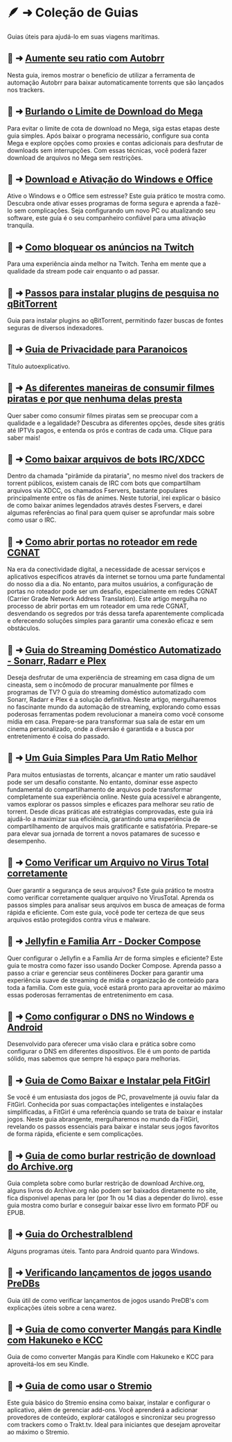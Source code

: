 # 🪶 ➜ Coleção de Guias

Guias úteis para ajudá-lo em suas viagens marítimas.

## 📑 ➜ [Aumente seu ratio com Autobrr](guias/autobrr.md)

Nesta guia, iremos mostrar o benefício de utilizar a ferramenta de automação Autobrr para baixar automaticamente torrents que são lançados nos trackers.

## 📑 ➜ [Burlando o Limite de Download do Mega](guias/burlando-limite-mega.md)

Para evitar o limite de cota de download no Mega, siga estas etapas deste guia simples. Após baixar o programa necessário, configure sua conta Mega e explore opções como proxies e contas adicionais para desfrutar de downloads sem interrupções. Com essas técnicas, você poderá fazer download de arquivos no Mega sem restrições.

## 📑 ➜ [Download e Ativação do Windows e Office](guias/ativacao-office-win.md)

Ative o Windows e o Office sem estresse? Este guia prático te mostra como. Descubra onde ativar esses programas de forma segura e aprenda a fazê-lo sem complicações. Seja configurando um novo PC ou atualizando seu software, este guia é o seu companheiro confiável para uma ativação tranquila.

## 📑 ➜ [Como bloquear os anúncios na Twitch](guias/twitch.md)

Para uma experiência ainda melhor na Twitch. Tenha em mente que a qualidade da stream pode cair enquanto o ad passar.

## 📑 ➜ [Passos para instalar plugins de pesquisa no qBitTorrent](guias/guia-plugins-qbittorrrent.md)

Guia para instalar plugins ao qBitTorrent, permitindo fazer buscas de fontes seguras de diversos indexadores. 

## 📑 ➜ [Guia de Privacidade para Paranoicos](guias/quero-privacidade.md)

Título autoexplicativo.

## 📑 ➜ [As diferentes maneiras de consumir filmes piratas e por que nenhuma delas presta](guias/guia-murilouco)

Quer saber como consumir filmes piratas sem se preocupar com a qualidade e a legalidade? Descubra as diferentes opções, desde sites grátis até IPTVs pagos, e entenda os prós e contras de cada uma. Clique para saber mais!

## 📑 ➜ [Como baixar arquivos de bots IRC/XDCC](guias/guia-xdcc)

Dentro da chamada "pirâmide da pirataria", no mesmo nível dos trackers de torrent públicos, existem canais de IRC com bots que compartilham arquivos via XDCC, os chamados Fservers, bastante populares principalmente entre os fãs de animes. Neste tutorial, irei explicar o básico de como baixar animes legendados através destes Fservers, e darei algumas referências ao final para quem quiser se aprofundar mais sobre como usar o IRC.

## 📑 ➜ [Como abrir portas no roteador em rede CGNAT](guias/cgnat-portas)

Na era da conectividade digital, a necessidade de acessar serviços e aplicativos específicos através da internet se tornou uma parte fundamental do nosso dia a dia. No entanto, para muitos usuários, a configuração de portas no roteador pode ser um desafio, especialmente em redes CGNAT (Carrier Grade Network Address Translation). Este artigo mergulha no processo de abrir portas em um roteador em uma rede CGNAT, desvendando os segredos por trás dessa tarefa aparentemente complicada e oferecendo soluções simples para garantir uma conexão eficaz e sem obstáculos.

## 📑 ➜ [Guia do Streaming Doméstico Automatizado - Sonarr, Radarr e Plex](guias/sonarr-radarr-plex)

Deseja desfrutar de uma experiência de streaming em casa digna de um cineasta, sem o incômodo de procurar manualmente por filmes e programas de TV? O guia do streaming doméstico automatizado com Sonarr, Radarr e Plex é a solução definitiva. Neste artigo, mergulharemos no fascinante mundo da automação de streaming, explorando como essas poderosas ferramentas podem revolucionar a maneira como você consome mídia em casa. Prepare-se para transformar sua sala de estar em um cinema personalizado, onde a diversão é garantida e a busca por entretenimento é coisa do passado.

## 📑 ➜ [Um Guia Simples Para Um Ratio Melhor](guias/ratio-melhor)

Para muitos entusiastas de torrents, alcançar e manter um ratio saudável pode ser um desafio constante. No entanto, dominar esse aspecto fundamental do compartilhamento de arquivos pode transformar completamente sua experiência online. Neste guia acessível e abrangente, vamos explorar os passos simples e eficazes para melhorar seu ratio de torrent. Desde dicas práticas até estratégias comprovadas, este guia irá ajudá-lo a maximizar sua eficiência, garantindo uma experiência de compartilhamento de arquivos mais gratificante e satisfatória. Prepare-se para elevar sua jornada de torrent a novos patamares de sucesso e desempenho.

## 📑 ➜ [Como Verificar um Arquivo no Virus Total corretamente](guias/virustotal)

Quer garantir a segurança de seus arquivos? Este guia prático te mostra como verificar corretamente qualquer arquivo no VirusTotal. Aprenda os passos simples para analisar seus arquivos em busca de ameaças de forma rápida e eficiente. Com este guia, você pode ter certeza de que seus arquivos estão protegidos contra vírus e malware.

## 📑 ➜ [Jellyfin e Familia Arr - Docker Compose](guias/jellyfin-arr)

Quer configurar o Jellyfin e a Família Arr de forma simples e eficiente? Este guia te mostra como fazer isso usando Docker Compose. Aprenda passo a passo a criar e gerenciar seus contêineres Docker para garantir uma experiência suave de streaming de mídia e organização de conteúdo para toda a família. Com este guia, você estará pronto para aproveitar ao máximo essas poderosas ferramentas de entretenimento em casa.

## 📑 ➜ [Como configurar o DNS no Windows e Android](guias/dns.md)

Desenvolvido para oferecer uma visão clara e prática sobre como configurar o DNS em diferentes dispositivos. Ele é um ponto de partida sólido, mas sabemos que sempre há espaço para melhorias.

## 📑 ➜ [Guia de Como Baixar e Instalar pela FitGirl](guias/guia-fitgirl.md)

Se você é um entusiasta dos jogos de PC, provavelmente já ouviu falar da FitGirl. Conhecida por suas compactações inteligentes e instalações simplificadas, a FitGirl é uma referência quando se trata de baixar e instalar jogos. Neste guia abrangente, mergulharemos no mundo da FitGirl, revelando os passos essenciais para baixar e instalar seus jogos favoritos de forma rápida, eficiente e sem complicações.

## 📑 ➜ [Guia de como burlar restrição de download do Archive.org](guias/como-burlar-restrição-de-download-archive-org.md)

Guia completa sobre como burlar restrição de download Archive.org, alguns livros do Archive.org não podem ser baixados diretamente no site, fica disponivel apenas para ler (por 1h ou 14 dias a depender do livro). esse guia mostra como burlar e conseguir baixar esse livro em formato PDF ou EPUB.

## 📑 ➜ [Guia do Orchestralblend](guias/orchestralblend.md)

Alguns programas úteis. Tanto para Android quanto para Windows.

## 📑 ➜ [Verificando lançamentos de jogos usando PreDBs](guias/lancamentos-predbs.md)

Guia útil de como verificar lançamentos de jogos usando PreDB's com explicações úteis sobre a cena warez.

## 📑 ➜ [Guia de como converter Mangás para Kindle com Hakuneko e KCC](guias/guia-hakuneko.md)

Guia de como converter Mangás para Kindle com Hakuneko e KCC para aproveitá-los em seu Kindle.

## 📑 ➜ [Guia de como usar o Stremio](guias/guia-stremio.md)

Este guia básico do Stremio ensina como baixar, instalar e configurar o aplicativo, além de gerenciar add-ons. Você aprenderá a adicionar provedores de conteúdo, explorar catálogos e sincronizar seu progresso com trackers como o Trakt.tv. Ideal para iniciantes que desejam aproveitar ao máximo o Stremio.
